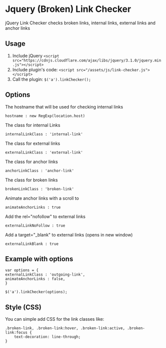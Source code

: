 # Jquery (Broken) Link Checker
jQuery Link Checker checks broken links, internal links, external links and anchor links

## Usage
1. Include jQuery
`<script src="https://cdnjs.cloudflare.com/ajax/libs/jquery/3.1.0/jquery.min.js"></script>`
2. Include plugin's code:
`<script src="/assets/js/link-checker.js"></script>`
3. Call the plugin:
`$('a').linkChecker();`

## Options
The hostname that will be used for checking internal links
```
hostname : new RegExp(location.host)
```

The class for internal Links
```
internalLinkClass : 'internal-link'
```

The class for external links
```
externalLinkClass : 'external-link'
```

The class for anchor links
```
anchorLinkClass : 'anchor-link'
```

The class for broken links
```
brokenLinkClass : 'broken-link'
```

Animate anchor links with a scroll to
```
animateAnchorLinks : true
```

Add the rel="nofollow" to external links
```
externalLinkNoFollow : true
```

Add a target="_blank" to external links (opens in new window)
```
externalLinkBlank : true
```

## Example with options
```
var options = {
externalLinkClass : 'outgoing-link',
animateAnchorLinks : false,
}

$('a').linkChecker(options);
```

## Style (CSS)
You can simple add CSS for the link classes like:
```
.broken-link, .broken-link:hover, .broken-link:active, .broken-link:focus {
    text-decoration: line-through;
}
```
